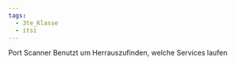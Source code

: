 ```yaml
---
tags:
  - 3te_Klasse
  - itsi
---
```

Port Scanner
Benutzt um Herrauszufinden, welche Services laufen